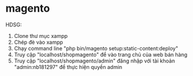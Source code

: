 # magento

HDSG:
  1. Clone thư mục xampp
  2. Chép đè vào xampp
  3. Chạy command line
      "php bin/magento setup:static-content:deploy"
  4. Truy cập "localhost/shopmagento"   để vào trang chủ của web bán hàng
  5. Truy cập "localhost/shopmagento/admin" đăng nhập với tài khoản "admin:nb181297" để thực hiện quyền admin
  
